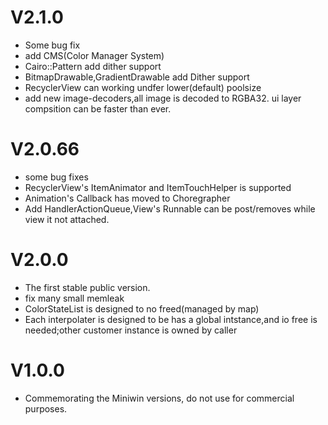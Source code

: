 # **V2.1.0**
  - Some bug fix 
  - add CMS(Color Manager System)
  - Cairo::Pattern add dither support
  - BitmapDrawable,GradientDrawable add Dither support
  - RecyclerView can working undfer lower(default) poolsize
  - add new image-decoders,all image is decoded to RGBA32. ui layer compsition can be faster than ever.

# **V2.0.66**
  - some bug fixes
  - RecyclerView's ItemAnimator and ItemTouchHelper is supported
  - Animation's Callback has moved to Choregrapher
  - Add HandlerActionQueue,View's Runnable can be post/removes while view it not attached.

# **V2.0.0**
  - The first stable public version.
  - fix many small memleak
  - ColorStateList is designed to no freed(managed by map)
  - Each interpolater is designed to be has a global intstance,and io free is needed;other customer instance is owned by caller

# **V1.0.0**
  - Commemorating the Miniwin versions, do not use for commercial purposes. 

